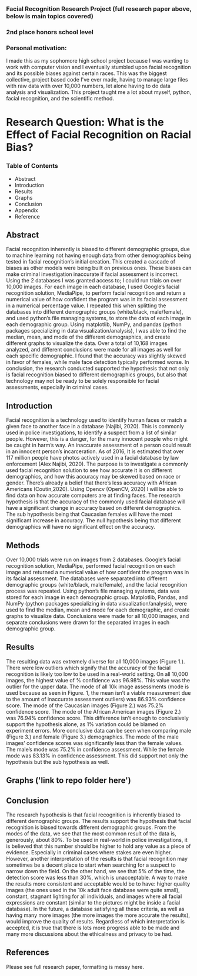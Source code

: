 ### Facial Recognition Research Project (full research paper above, below is main topics covered)
### 2nd place honors school level

### Personal motivation:
I made this as my sophomore high school project because I was wanting to work with computer vision and I eventually stumbled upon facial recognition and its possible biases against certain races. 
This was the biggest collective, project based code I've ever made, having to manage large files with raw data with over 10,000 numbers, let alone having to do data analysis and visualization. This project taught me a lot about myself, python, facial recognition, and the scientific method.
# Research Question: What is the Effect of Facial Recognition on Racial Bias?

### Table of Contents

- Abstract
- Introduction 
- Results
- Graphs 
- Conclusion 
- Appendix
- Reference 


## Abstract

Facial recognition inherently is biased to different demographic groups, due to machine learning not having enough data from other demographics being tested in facial recognition’s initial creation. This created a cascade of biases as other models were being built on previous ones. These biases can make criminal investigation inaccurate if facial assessment is incorrect.
Using the 2 databases I was granted access to; I could run trials on over 10,000 images. For each image in each database, I used Google’s facial recognition solution, MediaPipe, to perform facial recognition and return a numerical value of how confident the program was in its facial assessment in a numerical percentage value. I repeated this when splitting the databases into different demographic groups (white/black, male/female), and used python’s file managing systems, to store the data of each image in each demographic group.
Using matplotlib, NumPy, and pandas (python packages specializing in data visualization/analysis), I was able to find the median, mean, and mode of the different demographics, and create different graphs to visualize the data. 
Over a total of 10,168 images analyzed, and different conclusions were made for all images as well for each specific demographic. I found that the accuracy was slightly skewed in favor of females, while male face detection typically performed worse. 
In conclusion, the research conducted supported the hypothesis that not only is facial recognition biased to different demographics groups, but also that technology may not be ready to be solely responsible for facial assessments, especially in criminal cases. 


## Introduction

  Facial recognition is a technology used to identify human faces or match a given face to another face in a database (Najibi, 2020). This is commonly used in police investigations, to identify a suspect from a list of similar people. However, this is a danger, for the many innocent people who might be caught in harm’s way. An inaccurate assessment of a person could result in an innocent person’s incarceration. As of 2016, It is estimated that over 117 million people have photos actively used in a facial database by law enforcement (Alex Najibi, 2020). The purpose is to investigate a commonly used facial recognition solution to see how accurate it is on different demographics, and how this accuracy may be skewed based on race or gender. There’s already a belief that there’s less accuracy with African Americans (Coutin,2020). Using Opencv (OpenCV, 2020) I will be able to find data on how accurate computers are at finding faces. The research hypothesis is that the accuracy of the commonly used facial database will have a significant change in accuracy based on different demographics. The sub hypothesis being that Caucasian females will have the most significant increase in accuracy. The null hypothesis being that different demographics will have no significant effect on the accuracy.

## Methods

Over 10,000 trials were run on images from 2 databases.  Google’s facial recognition solution, MediaPipe, performed facial recognition on each image and returned a numerical value of how confident the program was in its facial assessment. The databases were separated into different demographic groups (white/black, male/female), and the facial recognition process was repeated. Using python’s file managing systems, data was stored for each image in each demographic group. Matplotlib, Pandas, and NumPy (python packages specializing in data visualization/analysis), were used to find the median, mean and mode for each demographic, and create graphs to visualize data. Conclusions were made for all 10,000 images, and separate conclusions were drawn for the separated images in each demographic group. 

## Results

The resulting data was extremely diverse for all 10,000 images (Figure 1.). There were low outliers which signify that the accuracy of the facial recognition is likely too low to be used in a real-world setting. On all 10,000 images, the highest value of % confidence was 96.98%. This value was the outlier for the upper data. The mode of all 10k image assessments (mode is used because as seen in Figure. 1, the mean isn’t a viable measurement due to the amount of inaccurate assessment outliers) was 86.93% confidence score. The mode of the Caucasian images (Figure 2.) was 75.2% confidence score. The mode of the African American images (Figure 2.) was 76.94% confidence score. This difference isn’t enough to conclusively support the hypothesis alone, as 1% variation could be blamed on experiment errors. More conclusive data can be seen when comparing male (Figure 3.) and female (Figure 3.) demographics. The mode of the male images’ confidence scores was significantly less than the female values. The male’s mode was 75.2% in confidence assessment. While the female mode was 83.13% in confidence assessment. This did support not only the hypothesis but the sub hypothesis as well.

## Graphs ('link to repo folder here')

## Conclusion

The research hypothesis is that facial recognition is inherently biased to different demographic groups. The results support the hypothesis that facial recognition is biased towards different demographic groups. From the modes of the data, we see that the most common result of the data is, generously, about 80%. To be used in real-world in police investigations, it is believed that this number should be higher to hold any value as a piece of evidence. Especially in criminal cases where stakes are even higher. However, another interpretation of the results is that facial recognition may sometimes be a decent place to start when searching for a suspect to narrow down the field. On the other hand, we see that 5% of the time, the detection score was less than 30%, which is unacceptable. A way to make the results more consistent and acceptable would be to have: higher quality images (the ones used in the 10k adult face database were quite small), constant, stagnant lighting for all individuals, and images where all facial expressions are constant (similar to the pictures might be inside a facial database). In the future, a database satisfying all these criteria, as well as having many more images (the more images the more accurate the results), would improve the quality of results. Regardless of which interpretation is accepted, it is true that there is lots more progress able to be made and many more discussions about the ethicalness and privacy to be had.

## References
Please see full research paper, formatting is messy here.

